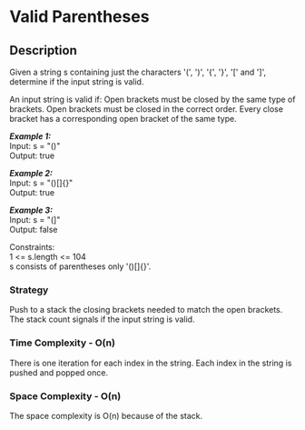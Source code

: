 # Valid Parentheses

## Description
Given a string s containing just the characters '(', ')', '{', '}', '[' and ']', determine if the input string is valid.

An input string is valid if:
Open brackets must be closed by the same type of brackets.
Open brackets must be closed in the correct order.
Every close bracket has a corresponding open bracket of the same type.

***Example 1:***  
Input: s = "()"  
Output: true

***Example 2:***  
Input: s = "()[]{}"  
Output: true

***Example 3:***  
Input: s = "(]"  
Output: false

Constraints:  
1 <= s.length <= 104  
s consists of parentheses only '()[]{}'.

### Strategy
Push to a stack the closing brackets needed to match the open brackets. The stack count signals if the input string is valid.

### Time Complexity - O(n)
There is one iteration for each index in the string.
Each index in the string is pushed and popped once.

### Space Complexity - O(n)
The space complexity is O(n) because of the stack.
